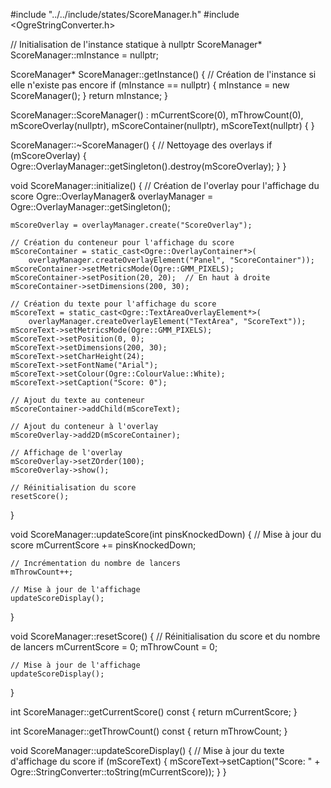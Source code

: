 #include "../../include/states/ScoreManager.h"
#include <OgreStringConverter.h>

// Initialisation de l'instance statique à nullptr
ScoreManager* ScoreManager::mInstance = nullptr;

ScoreManager* ScoreManager::getInstance() {
    // Création de l'instance si elle n'existe pas encore
    if (mInstance == nullptr) {
        mInstance = new ScoreManager();
    }
    return mInstance;
}

ScoreManager::ScoreManager()
    : mCurrentScore(0),
      mThrowCount(0),
      mScoreOverlay(nullptr),
      mScoreContainer(nullptr),
      mScoreText(nullptr) {
}

ScoreManager::~ScoreManager() {
    // Nettoyage des overlays
    if (mScoreOverlay) {
        Ogre::OverlayManager::getSingleton().destroy(mScoreOverlay);
    }
}

void ScoreManager::initialize() {
    // Création de l'overlay pour l'affichage du score
    Ogre::OverlayManager& overlayManager = Ogre::OverlayManager::getSingleton();
    
    mScoreOverlay = overlayManager.create("ScoreOverlay");
    
    // Création du conteneur pour l'affichage du score
    mScoreContainer = static_cast<Ogre::OverlayContainer*>(
        overlayManager.createOverlayElement("Panel", "ScoreContainer"));
    mScoreContainer->setMetricsMode(Ogre::GMM_PIXELS);
    mScoreContainer->setPosition(20, 20);  // En haut à droite
    mScoreContainer->setDimensions(200, 30);
    
    // Création du texte pour l'affichage du score
    mScoreText = static_cast<Ogre::TextAreaOverlayElement*>(
        overlayManager.createOverlayElement("TextArea", "ScoreText"));
    mScoreText->setMetricsMode(Ogre::GMM_PIXELS);
    mScoreText->setPosition(0, 0);
    mScoreText->setDimensions(200, 30);
    mScoreText->setCharHeight(24);
    mScoreText->setFontName("Arial");
    mScoreText->setColour(Ogre::ColourValue::White);
    mScoreText->setCaption("Score: 0");
    
    // Ajout du texte au conteneur
    mScoreContainer->addChild(mScoreText);
    
    // Ajout du conteneur à l'overlay
    mScoreOverlay->add2D(mScoreContainer);
    
    // Affichage de l'overlay
    mScoreOverlay->setZOrder(100);
    mScoreOverlay->show();
    
    // Réinitialisation du score
    resetScore();
}

void ScoreManager::updateScore(int pinsKnockedDown) {
    // Mise à jour du score
    mCurrentScore += pinsKnockedDown;
    
    // Incrémentation du nombre de lancers
    mThrowCount++;
    
    // Mise à jour de l'affichage
    updateScoreDisplay();
}

void ScoreManager::resetScore() {
    // Réinitialisation du score et du nombre de lancers
    mCurrentScore = 0;
    mThrowCount = 0;
    
    // Mise à jour de l'affichage
    updateScoreDisplay();
}

int ScoreManager::getCurrentScore() const {
    return mCurrentScore;
}

int ScoreManager::getThrowCount() const {
    return mThrowCount;
}

void ScoreManager::updateScoreDisplay() {
    // Mise à jour du texte d'affichage du score
    if (mScoreText) {
        mScoreText->setCaption("Score: " + Ogre::StringConverter::toString(mCurrentScore));
    }
}
